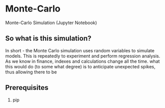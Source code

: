 # Monte-Carlo
Monte-Carlo Simulation (Jupyter Notebook)

## So what is this simulation?
In short - the Monte Carlo simulation uses random variables to simulate models. This is repeatedly to experiment and perform regression analysis. As we know in finance, indexes and calculations change all the time. what this would do (to some what degree) is to anticipate unexpected spikes, thus allowing there to be 

## Prerequisites 
1. pip
